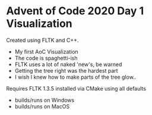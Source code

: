 # Advent of Code 2020 Day 1 Visualization

Created using FLTK and C++.
- My first AoC Visualization
- The code is spaghetti-ish
- FLTK uses a lot of naked 'new's, be warned
- Getting the tree right was the hardest part
- I wish I knew how to make parts of the tree glow..

Requires FLTK 1.3.5 installed via CMake using all defaults
- builds/runs on Windows
- builds/runs on MacOS
